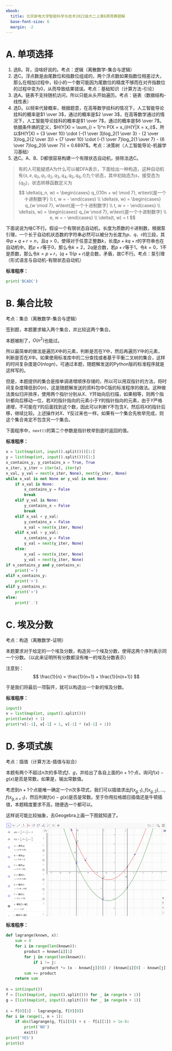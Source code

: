 ```yaml
---
ebook:
  title: 北京邮电大学智能科学与技术2022级大二上第6周周赛题解
  base-font-size: 6
  margin: -2
---
```


# A. 单项选择

1. 选B。背，没啥好说的。考点：逻辑（离散数学-集合与逻辑）
2. 选C。浮点数是由尾数位和指数位组成的，两个浮点数如果指数位相差过大，那么在相加过程中，较小的一个数可能因为尾数位的精度不够而在对齐指数位的过程中变为0，从而导致结果错误。考点：基础知识（计算方法-引论）
3. 选A。链表不支持随机访问，所以只能从头开始遍历。考点：链表（数据结构-线性表）
4. 选D。以频率代替概率，根据题意，在高等数学挂科的情况下，人工智能导论挂科的概率是$1 \over 3$，通过的概率是$2 \over 3$，在高等数学通过的情况下，人工智能导论挂科的概率是$1 \over 7$，通过的概率是$6 \over 7$。依据条件熵的定义，$H(Y|X) = \sum_{i = 1}^n P(X = x_i)H(Y|X = x_i)$，所以$H(Y|X) = {3 \over 10} \cdot (-{1 \over 3}log_2{1 \over 3} - {2 \over 3}log_2{2 \over 3}) + {7 \over 10} \cdot (-{1 \over 7}log_2{1 \over 7} - {6 \over 7}log_2{6 \over 7}) = 0.6897$。考点：决策树（人工智能导论-机器学习基础）
5. 选C。A、B、D都很容易构建一个有限状态自动机，排除法选C。

> 有的人可能疑惑A为什么可以被DFA表示，下面给出一种构造，这种自动机有$\{s, e, q_0, q_1, q_2, q_3, q_4, q_5, q_6, t\}$九个状态，其中初始态为$s$，接受态为$\{q_0\}$，状态转移函数定义为
$$
\delta(q_n, w) = \begin{cases}
q_{(10n + w) \mod 7}, w\text{是一个十进制数字} \\
t, w = -
\end{cases} \\
\delta(e, w) = \begin{cases}
q_{w \mod 7}, w\text{是一个十进制数字} \\
t, w = -
\end{cases} \\
\delta(s, w) = \begin{cases}
q_{w \mod 7}, w\text{是一个十进制数字} \\
e, w = -
\end{cases} \\
\delta(t, w) = t
$$

下面说说为啥C不行。假设一个有限状态自动机，长度为质数的十进制数，根据泵引理，一个长于自动机状态数的字符串必然可以被分为长度为$p$、$q$、$r$的三段，其中$p + q + r = n$，且$q > 0$，使得对于任意正整数$k$，长度$p + kq + r$的字符串也在自动机中。若$p + r$等于$0$，那么令$k = 2$，$2q$是合数，若$p + r$等于$1$，令$k = 0$，$1$不是质数，那么令$k = p + r$，$(q + 1)(p + r)$是合数，矛盾，故C不行。考点：泵引理（形式语言与自动机-有限状态自动机）

**标准程序：**
```python
print('BCADC')
```

# B. 集合比较

考点：集合（离散数学-集合与逻辑）

签到题，本题要求输入两个集合，并比较这两个集合。

本题被削了，$O(n^2)$也能过。

所以最简单的做法是遍历$X$中的元素，判断是否在$Y$中，然后再遍历$Y$中的元素，判断是否在$X$中。如果使用标准库中的二分查找或者基于平衡二叉树的集合，这样的时间复杂度是$O(nlogn)$，可通过本题，随题解发送的Python版的标准程序就是这样写的。

但是，本题提供的集合是按单调递增顺序存储的，所以可以用双指针的方法，将时间复杂度降低到$O(n)$，这是随题解发送的资料包中C版的标准程序的做法。这种做法类似归并排序，使用两个指针分别从$X$、$Y$开始向后扫描，如果相等，则两个指针都向后移动一位，若$X$的指针指向的元素小于$Y$的指针指向的元素，由于$Y$严格递增，不可能在$Y$的后面找到这个数，因此可以判断$Y$不包含$X$，然后将$X$的指针后移，继续比较。上述操作对$X$、$Y$反过来也一样。如果有一个集合先枚举完成，则这个集合肯定不包含另一个集合。

下面程序中，`next()`的第二个参数是指针枚举到底时返回的值。

**标准程序：**
```python
x = list(map(int, input().split()))[1:]
y = list(map(int, input().split()))[1:]
x_contains_y, y_contains_x = True, True
x_iter, y_iter = iter(x), iter(y)
x_val, y_val = next(x_iter, None), next(y_iter, None)
while x_val is not None or y_val is not None:
    if x_val is None:
        x_contains_y = False
        break
    elif y_val is None:
        y_contains_x = False
        break
    elif x_val < y_val:
        y_contains_x = False
        x_val = next(x_iter, None)
    elif x_val > y_val:
        x_contains_y = False
        y_val = next(y_iter, None)
    else:
        x_val = next(x_iter, None)
        y_val = next(y_iter, None)
if x_contains_y and y_contains_x:
    print('=')
elif x_contains_y:
    print('>')
elif y_contains_x:
    print('<')
else:
    print('.')
```

# C. 埃及分数

考点：构造（离散数学-证明）

本题要求对于给定的一个埃及分数，构造另一个埃及分数，使得这两个序列表示同一个分数。（以此来证明所有分数都没有唯一的埃及分数表示）

注意到：
$$
\frac{1}{n} = \frac{1}{n+1} + \frac{1}{n(n+1)}
$$

于是我们将最后一项裂开，就可以构造出一个新的埃及分数。

**标准程序：**
```python
input()
v = list(map(int, input().split()))
print(len(v) + 1)
print(*v[:-1], v[-1] + 1, v[-1] * (v[-1] + 1))
```

# D. 多项式族

考点：插值（计算方法-插值与拟合）

本题有两个不超过$n$次的多项式$f$、$g$，并给出了各自上面的$n + 1$个点，询问$f(x) - g(x)$是否是常数，如果是，输出常数值。

考虑到$n + 1$个点能唯一确定一个$n$次多项式，我们可以插值求出$f(x_{g, 1}), f(x_{g, 2}), ..., f(x_{g, n + 1})$，然后判断$f(x) - g(x)$是否是常数。至于你用拉格朗日插值还是牛顿插值，本题精度要求不高，随便选一个都可以。

这样说可能比较抽象，去Geogebra上画一下图就知道了。

![示例](./多项式族题解-1.png)

**标准程序：**
```python
def lagrange(known, x):
    sum = 0
    for i in range(len(known)):
        product = known[i][1]
        for j in range(len(known)):
            if i != j:
                product *= (x - known[j][0]) / (known[i][0] - known[j][0])
        sum += product
    return sum

n = int(input())
f = [list(map(int, input().split())) for _ in range(n + 1)]
g = [list(map(int, input().split())) for _ in range(n + 1)]

c = f[0][1] - lagrange(g, f[0][0])
for i in range(1, n + 1):
    if abs(lagrange(g, f[i][0]) + c - f[i][1]) > 1e-6:
        print('NO')
        exit()
print('YES')
print(c)
```